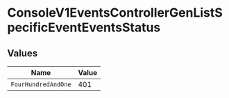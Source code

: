 # ConsoleV1EventsControllerGenListSpecificEventEventsStatus


## Values

| Name                | Value               |
| ------------------- | ------------------- |
| `FourHundredAndOne` | 401                 |